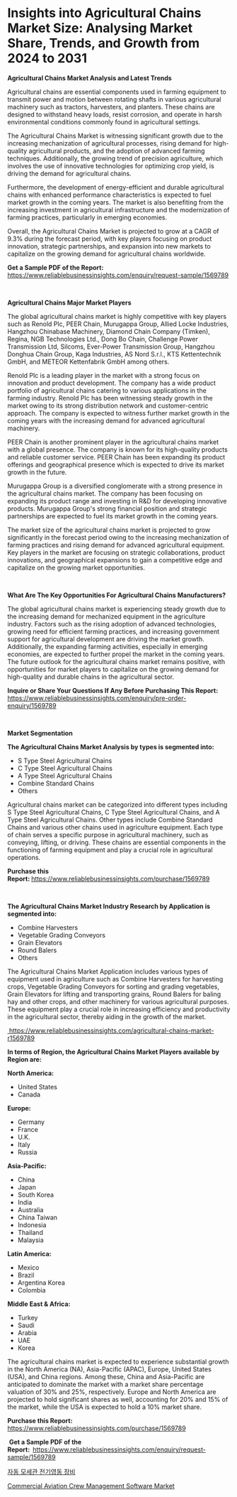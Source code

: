 <p><h1>Insights into Agricultural Chains Market Size: Analysing Market Share, Trends, and Growth from 2024 to 2031</h1></p><p><strong>Agricultural Chains Market Analysis and Latest Trends</strong></p>
<p><p>Agricultural chains are essential components used in farming equipment to transmit power and motion between rotating shafts in various agricultural machinery such as tractors, harvesters, and planters. These chains are designed to withstand heavy loads, resist corrosion, and operate in harsh environmental conditions commonly found in agricultural settings.</p><p>The Agricultural Chains Market is witnessing significant growth due to the increasing mechanization of agricultural processes, rising demand for high-quality agricultural products, and the adoption of advanced farming techniques. Additionally, the growing trend of precision agriculture, which involves the use of innovative technologies for optimizing crop yield, is driving the demand for agricultural chains.</p><p>Furthermore, the development of energy-efficient and durable agricultural chains with enhanced performance characteristics is expected to fuel market growth in the coming years. The market is also benefiting from the increasing investment in agricultural infrastructure and the modernization of farming practices, particularly in emerging economies.</p><p>Overall, the Agricultural Chains Market is projected to grow at a CAGR of 9.3% during the forecast period, with key players focusing on product innovation, strategic partnerships, and expansion into new markets to capitalize on the growing demand for agricultural chains worldwide.</p></p>
<p><strong>Get a Sample PDF of the Report:&nbsp;</strong> <a href="https://www.reliablebusinessinsights.com/enquiry/request-sample/1569789">https://www.reliablebusinessinsights.com/enquiry/request-sample/1569789</a></p>
<p>&nbsp;</p>
<p><strong>Agricultural Chains Major Market Players</strong></p>
<p><p>The global agricultural chains market is highly competitive with key players such as Renold Plc, PEER Chain, Murugappa Group, Allied Locke Industries, Hangzhou Chinabase Machinery, Diamond Chain Company (Timken), Regina, NGB Technologies Ltd., Dong Bo Chain, Challenge Power Transmission Ltd, Silcoms, Ever-Power Transmission Group, Hangzhou Donghua Chain Group, Kaga Industries, AS Nord S.r.l., KTS Kettentechnik GmbH, and METEOR Kettenfabrik GmbH among others.</p><p>Renold Plc is a leading player in the market with a strong focus on innovation and product development. The company has a wide product portfolio of agricultural chains catering to various applications in the farming industry. Renold Plc has been witnessing steady growth in the market owing to its strong distribution network and customer-centric approach. The company is expected to witness further market growth in the coming years with the increasing demand for advanced agricultural machinery.</p><p>PEER Chain is another prominent player in the agricultural chains market with a global presence. The company is known for its high-quality products and reliable customer service. PEER Chain has been expanding its product offerings and geographical presence which is expected to drive its market growth in the future.</p><p>Murugappa Group is a diversified conglomerate with a strong presence in the agricultural chains market. The company has been focusing on expanding its product range and investing in R&D for developing innovative products. Murugappa Group's strong financial position and strategic partnerships are expected to fuel its market growth in the coming years.</p><p>The market size of the agricultural chains market is projected to grow significantly in the forecast period owing to the increasing mechanization of farming practices and rising demand for advanced agricultural equipment. Key players in the market are focusing on strategic collaborations, product innovations, and geographical expansions to gain a competitive edge and capitalize on the growing market opportunities.</p></p>
<p>&nbsp;</p>
<p><strong>What Are The Key Opportunities For Agricultural Chains Manufacturers?</strong></p>
<p><p>The global agricultural chains market is experiencing steady growth due to the increasing demand for mechanized equipment in the agriculture industry. Factors such as the rising adoption of advanced technologies, growing need for efficient farming practices, and increasing government support for agricultural development are driving the market growth. Additionally, the expanding farming activities, especially in emerging economies, are expected to further propel the market in the coming years. The future outlook for the agricultural chains market remains positive, with opportunities for market players to capitalize on the growing demand for high-quality and durable chains in the agricultural sector.</p></p>
<p><strong>Inquire or Share Your Questions If Any Before Purchasing This Report:</strong> <a href="https://www.reliablebusinessinsights.com/enquiry/pre-order-enquiry/1569789">https://www.reliablebusinessinsights.com/enquiry/pre-order-enquiry/1569789</a></p>
<p>&nbsp;</p>
<p><strong>Market Segmentation</strong></p>
<p><strong>The Agricultural Chains Market Analysis by types is segmented into:</strong></p>
<p><ul><li>S Type Steel Agricultural Chains</li><li>C Type Steel Agricultural Chains</li><li>A Type Steel Agricultural Chains</li><li>Combine Standard Chains</li><li>Others</li></ul></p>
<p><p>Agricultural chains market can be categorized into different types including S Type Steel Agricultural Chains, C Type Steel Agricultural Chains, and A Type Steel Agricultural Chains. Other types include Combine Standard Chains and various other chains used in agriculture equipment. Each type of chain serves a specific purpose in agricultural machinery, such as conveying, lifting, or driving. These chains are essential components in the functioning of farming equipment and play a crucial role in agricultural operations.</p></p>
<p><strong>Purchase this Report:&nbsp;</strong><a href="https://www.reliablebusinessinsights.com/purchase/1569789">https://www.reliablebusinessinsights.com/purchase/1569789</a></p>
<p>&nbsp;</p>
<p><strong>The Agricultural Chains Market Industry Research by Application is segmented into:</strong></p>
<p><ul><li>Combine Harvesters</li><li>Vegetable Grading Conveyors</li><li>Grain Elevators</li><li>Round Balers</li><li>Others</li></ul></p>
<p><p>The Agricultural Chains Market Application includes various types of equipment used in agriculture such as Combine Harvesters for harvesting crops, Vegetable Grading Conveyors for sorting and grading vegetables, Grain Elevators for lifting and transporting grains, Round Balers for baling hay and other crops, and other machinery for various agricultural purposes. These equipment play a crucial role in increasing efficiency and productivity in the agricultural sector, thereby aiding in the growth of the market.</p></p>
<p><a href="https://www.reliablebusinessinsights.com/agricultural-chains-market-r1569789">&nbsp;https://www.reliablebusinessinsights.com/agricultural-chains-market-r1569789</a></p>
<p><strong>In terms of Region, the Agricultural Chains Market Players available by Region are:</strong></p>
<p>
    <p> <strong> North America: </strong>
        <ul>
            <li>United States</li>
            <li>Canada</li>
        </ul>
        </p> 
    <p> <strong> Europe: </strong>
        <ul>
            <li>Germany</li>
            <li>France</li>
            <li>U.K.</li>
            <li>Italy</li>
            <li>Russia</li>
        </ul>
        </p> 
    <p> <strong> Asia-Pacific: </strong>
        <ul>
            <li>China</li>
            <li>Japan</li>
            <li>South Korea</li>
            <li>India</li>
            <li>Australia</li>
            <li>China Taiwan</li>
            <li>Indonesia</li>
            <li>Thailand</li>
            <li>Malaysia</li>
        </ul>
        </p> 
    <p> <strong> Latin America: </strong>
        <ul>
            <li>Mexico</li>
            <li>Brazil</li>
            <li>Argentina Korea</li>
            <li>Colombia</li>
        </ul>
        </p> 
    <p> <strong> Middle East & Africa: </strong>
        <ul>
            <li>Turkey</li>
            <li>Saudi</li>
            <li>Arabia</li>
            <li>UAE</li>
            <li>Korea</li>
        </ul>
    </p>
    </p>
<p><p>The agricultural chains market is expected to experience substantial growth in the North America (NA), Asia-Pacific (APAC), Europe, United States (USA), and China regions. Among these, China and Asia-Pacific are anticipated to dominate the market with a market share percentage valuation of 30% and 25%, respectively. Europe and North America are projected to hold significant shares as well, accounting for 20% and 15% of the market, while the USA is expected to hold a 10% market share.</p></p>
<p><strong>Purchase this Report: </strong><a href="https://www.reliablebusinessinsights.com/purchase/1569789">https://www.reliablebusinessinsights.com/purchase/1569789</a></p>
<p>&nbsp;<strong>Get a Sample PDF of the Report:&nbsp;&nbsp;</strong><a href="https://www.reliablebusinessinsights.com/enquiry/request-sample/1569789">https://www.reliablebusinessinsights.com/enquiry/request-sample/1569789</a></p>
<p><strong></strong></p>
<p><p><a href="https://github.com/TimmyMann6767/Market-Research-Report-List-2/blob/main/3791108103390.md">자동 모세관 전기영동 장비</a></p><p><a href="https://view.publitas.com/reportprime-1/commercial-aviation-crew-management-software-market-trends-and-analysis-opportunities-and-challenges-for-future-growth-2024-2031/">Commercial Aviation Crew Management Software Market</a></p></p>
